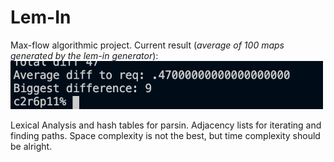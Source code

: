 # Lem-In
Max-flow algorithmic project.
Current result (*average of 100 maps generated by the lem-in generator*):
<img src="https://github.com/nikunicke/lem_in/blob/main/resources/current_result.png?raw=true" width="500">

Lexical Analysis and hash tables for parsin. Adjacency lists for iterating and finding paths. Space complexity is not the best, but time complexity should be alright.
